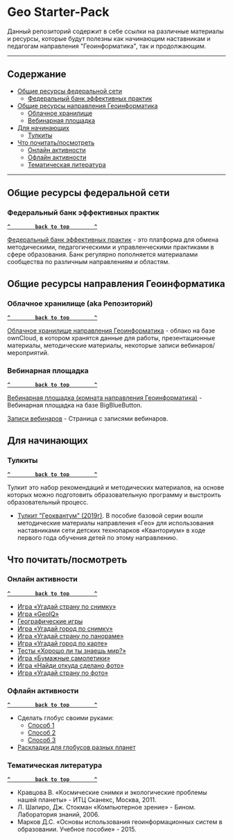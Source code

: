 # Geo Starter-Pack 


Данный репозиторий содержит в себе ссылки на различные материалы и ресурсы, которые будут полезны как начинающим наставникам и педагогам направления "Геоинформатика", так и продолжающим.

--------------------
## Содержание

- [Общие ресурсы федеральной сети](#общие-ресурсы-федеральной-сети)
  - [Федеральный банк эффективных практик](#федеральный-банк-эффективных-практик)
- [Общие ресурсы направления Геоинформатика](#общие-ресурсы-направления-геоинформатика)
  - [Облачное хранилище](#облачное-хранилище-aka-репозиторий)
  - [Вебинарная площадка](#вебинарная-площадка)
- [Для начинающих](#для-начинающих)
  - [Тулкиты](#тулкиты)
- [Что почитать/посмотреть](#что-почитатьпосмотреть)
  - [Онлайн активности](#онлайн-активности)
  - [Офлайн активности](#офлайн-активности)
  - [Тематическая литература](#тематическая-литература)

--------------------

## Общие ресурсы федеральной сети

### Федеральный банк эффективных практик

**[`^        back to top        ^`](#)**

[Федеральный банк эффективных практик](http://xn--80aqmb5ay.xn--p1ai/) - это платформа для обмена методическими, педагогическими и управленческими практиками в сфере образования.
Банк регулярно пополняется материалами сообщества по различным направлениям и областям.


## Общие ресурсы направления Геоинформатика

### Облачное хранилище (aka Репозиторий)

**[`^        back to top        ^`](#)**

[Облачное хранилище направления Геоинформатика](https://cloud.roskvantorium.ru/index.php/s/6c6kp5eOLOAqpxY) - облако на базе ownCloud, в котором хранятся данные для работы, презентационные материалы, методические материалы, некоторые записи вебинаров/мероприятий.

### Вебинарная площадка

**[`^        back to top        ^`](#)**

[Вебинарная площадка (комната направления Геоинформатика)](https://web.roskvantorium.ru/b/77a-ld4-xjs-szx) - Вебинарная площадка на базе BigBlueButton.

[Записи вебинаров](https://github.com/FCSE-Geo/Geo-Starter-Pack/blob/main/webinar_recordings.md) - Страница с записями вебинаров. 



## Для начинающих

### Тулкиты

**[`^        back to top        ^`](#)**

Тулкит это набор рекомендаций и методических материалов, на основе которых можно подготовить образовательную программу и выстроить образовательный процесс.

- [Тулкит "Геоквантум" (2019г)](https://roskvantorium.ru/upload/iblock/385/GEO_kvantum_2019_PRINT.pdf). В пособие базовой серии вошли методические материалы направления «Гео» для использования наставниками сети детских технопарков «Кванториум» в ходе первого года обучения детей по этому направлению.


## Что почитать/посмотреть

### Онлайн активности

**[`^        back to top        ^`](#)**

- [Игра «Угадай страну по снимку»](https://qz.com/304487/the-view-from-above-can-you-name-these-countries-using-only-satellite-photos/)
- [Игра «GeoIQ»](http://kelsocartography.com/blog/?p=56)
- [Географические игры](https://www.geoguessr.com/seterra/ru)
- [Игра «Угадай город по снимку»](https://www.theguardian.com/cities/2015/sep/30/identify-world-cities-street-plans-quiz)
- [Игра «Угадай страну по панораме»](https://www.geoguessr.com/)
- [Игра «Угадай город по карте»](https://jamaps.github.io/city-guesser/)
- [Тесты «Хорошо ли ты знаешь мир?»](https://motovskikh.ru/)
- [Игра «Бумажные самолетики»](https://paperplanes.world/)
- [Игра «Найди откуда сделано фото»](https://findplace.club/)
- [Игра «Угадай страну по фото»](https://yandex.ru/lab/countries)

### Офлайн активности

**[`^        back to top        ^`](#)**

- Сделать глобус своими руками:
  - [Способ 1](https://www.3dgeography.co.uk/make-a-globe)
  - [Способ 2](https://www.penza-press.ru/lenta-novostey/119056/delaem-globus-dlya-shkolnikov.-master-klass)
  - [Способ 3](https://www.esri.com/arcgis-blog/products/arcgis-pro/mapping/make-this-dymaxion-globe-ornament-please/)
- [Раскладки для глобусов разных планет](http://www.vendian.org/mncharity/dir3/planet_globes/)


### Тематическая литература

**[`^        back to top        ^`](#)**

- Кравцова В. «Космические снимки и экологические проблемы нашей планеты» - ИТЦ Сканекс, Москва, 2011.
- Л. Шапиро, Дж. Стокман «Компьютерное зрение» - Бином. Лаборатория знаний, 2006.
- Марков Д.С. «Основы использования геоинформационных систем в образовании. Учебное пособие» - 2015.
